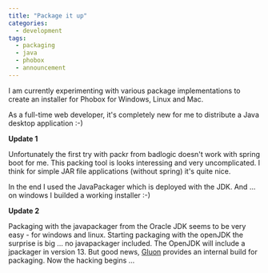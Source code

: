 ```yaml
---
title: "Package it up"
categories:
  - development
tags:
  - packaging
  - java
  - phobox
  - announcement
---
```


I am currently experimenting with various package implementations to create an installer for Phobox for Windows, Linux and Mac. 

As a full-time web developer, it's completely new for me to distribute a Java desktop application :-)

**Update 1**

Unfortunately the first try with packr from badlogic doesn't work with spring boot for me. This packing tool is looks interessing and very uncomplicated. I think for simple JAR file applications (without spring) it's quite nice.

In the end I used the JavaPackager which is deployed with the JDK. And ... on windows I builded a working installer :-)


**Update 2**

Packaging with the javapackager from the Oracle JDK seems to be very easy - for windows and linux. Starting packaging with the openJDK the surprise is big ... no javapackager included. The OpenJDK will include a jpackager in version 13.
But good news, [Gluon](https://mail.openjdk.java.net/pipermail/openjfx-dev/2018-September/022500.html) provides an internal build for packaging. 
Now the hacking begins ...

